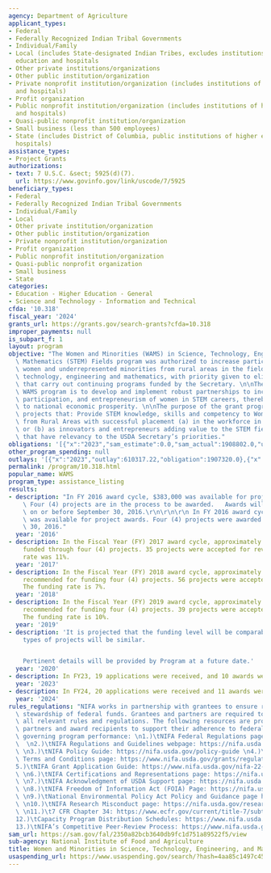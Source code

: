 ```yaml
---
agency: Department of Agriculture
applicant_types:
- Federal
- Federally Recognized Indian Tribal Governments
- Individual/Family
- Local (includes State-designated Indian Tribes, excludes institutions of higher
  education and hospitals
- Other private institutions/organizations
- Other public institution/organization
- Private nonprofit institution/organization (includes institutions of higher education
  and hospitals)
- Profit organization
- Public nonprofit institution/organization (includes institutions of higher education
  and hospitals)
- Quasi-public nonprofit institution/organization
- Small business (less than 500 employees)
- State (includes District of Columbia, public institutions of higher education and
  hospitals)
assistance_types:
- Project Grants
authorizations:
- text: 7 U.S.C. &sect; 5925(d)(7).
  url: https://www.govinfo.gov/link/uscode/7/5925
beneficiary_types:
- Federal
- Federally Recognized Indian Tribal Governments
- Individual/Family
- Local
- Other private institution/organization
- Other public institution/organization
- Private nonprofit institution/organization
- Profit organization
- Public nonprofit institution/organization
- Quasi-public nonprofit organization
- Small business
- State
categories:
- Education - Higher Education - General
- Science and Technology - Information and Technical
cfda: '10.318'
fiscal_year: '2024'
grants_url: https://grants.gov/search-grants?cfda=10.318
improper_payments: null
is_subpart_f: 1
layout: program
objective: "The Women and Minorities (WAMS) in Science, Technology, Engineering and\
  \ Mathematics (STEM) Fields program was authorized to increase participation by\
  \ women and underrepresented minorities from rural areas in the fields of science,\
  \ technology, engineering and mathematics, with priority given to eligible institutions\
  \ that carry out continuing programs funded by the Secretary. \n\nThe goal of the\
  \ WAMS program is to develop and implement robust partnerships to increase the representation,\
  \ participation, and entrepreneurism of women in STEM careers, thereby contributing\
  \ to national economic prosperity. \n\nThe purpose of the grant program is to support\
  \ projects that: Provide STEM knowledge, skills and competency to Women and Minorities\
  \ from Rural Areas with successful placement (a) in the workforce in STEM fields,\
  \ or (b) as innovators and entrepreneurs adding value to the STEM fields in areas\
  \ that have relevancy to the USDA Secretary’s priorities."
obligations: '[{"x":"2023","sam_estimate":0.0,"sam_actual":1908802.0,"usa_spending_actual":1816497.28},{"x":"2024","sam_estimate":0.0,"sam_actual":1800000.0,"usa_spending_actual":1798414.8},{"x":"2025","sam_estimate":0.0,"sam_actual":0.0,"usa_spending_actual":-90443.76}]'
other_program_spending: null
outlays: '[{"x":"2023","outlay":610317.22,"obligation":1907320.0},{"x":"2024","outlay":121189.82,"obligation":1906573.0},{"x":"2025","outlay":0.0,"obligation":0.0}]'
permalink: /program/10.318.html
popular_name: WAMS
program_type: assistance_listing
results:
- description: "In FY 2016 award cycle, $383,000 was available for project awards.\
    \ Four (4) projects are in the process to be awarded.   Awards will be finalized\
    \ on or before September 30, 2016.\r\n\r\n\r\n In FY 2016 award cycle, $382,650\
    \ was available for project awards. Four (4) projects were awarded by September\
    \ 30, 2016."
  year: '2016'
- description: In the Fiscal Year (FY) 2017 award cycle, approximately $379,000 was
    funded through four (4) projects. 35 projects were accepted for review. The funding
    rate was 11%.
  year: '2017'
- description: In the Fiscal Year (FY) 2018 award cycle, approximately $363,000 was
    recommended for funding four (4) projects. 56 projects were accepted for review.
    The funding rate is 7%.
  year: '2018'
- description: In the Fiscal Year (FY) 2019 award cycle, approximately $384,000 was
    recommended for funding four (4) projects. 39 projects were accepted for review.
    The funding rate is 10%.
  year: '2019'
- description: 'It is projected that the funding level will be comparable and the
    types of projects will be similar.


    Pertinent details will be provided by Program at a future date.'
  year: '2020'
- description: In FY23, 19 applications were received, and 10 awards were issued.
  year: '2023'
- description: In FY24, 20 applications were received and 11 awards were issued.
  year: '2024'
rules_regulations: "NIFA works in partnership with grantees to ensure responsible\
  \ stewardship of federal funds. Grantees and partners are required to comply with\
  \ all relevant rules and regulations. The following resources are provided to NIFA’s\
  \ partners and award recipients to support their adherence to federal regulations\
  \ governing program performance: \n1.)\tNIFA Federal Regulations page: https://nifa.usda.gov/federal-regulations\
  \  \n2.)\tNIFA Regulations and Guidelines webpage: https://nifa.usda.gov/regulations-and-guidelines\
  \ \n3.)\tNIFA Policy Guide: https://nifa.usda.gov/policy-guide \n4.)\tNIFA Award\
  \ Terms and Conditions page: https://www.nifa.usda.gov/grants/regulations-and-guidelines/terms-conditions\n\
  5.)\tNIFA Grant Application Guide: https://www.nifa.usda.gov/nifa-22-001-nifa-grants-application-guide\
  \ \n6.)\tNIFA Certifications and Representations page: https://nifa.usda.gov/certifications-and-representations\
  \ \n7.)\tNIFA Acknowledgment of USDA Support page: https://nifa.usda.gov/acknowledgment-usda-support-nifa\
  \ \n8.)\tNIFA Freedom of Information Act (FOIA) Page: https://nifa.usda.gov/foia\
  \ \n9.)\tNational Environmental Policy Act Policy and Guidance page https://nifa.usda.gov/nepa-policy-and-guidance\
  \ \n10.)\tNIFA Research Misconduct page: https://nifa.usda.gov/research-misconduct\
  \ \n11.)\t7 CFR Chapter 34: https://www.ecfr.gov/current/title-7/subtitle-B/chapter-XXXIV\n\
  12.)\tCapacity Program Distribution Schedules: https://www.nifa.usda.gov/capacity-program-distribution-schedules\n\
  13.)\tNIFA’s Competitive Peer-Review Process: https://www.nifa.usda.gov/nifa-peer-review-process-competitive-grant-applications"
sam_url: https://sam.gov/fal/2350a82bcb3640db9fc1d751a89522f5/view
sub-agency: National Institute of Food and Agriculture
title: Women and Minorities in Science, Technology, Engineering, and Mathematics Fields
usaspending_url: https://www.usaspending.gov/search/?hash=4aa85c1497c45924b811f1f65724deba
---
```

